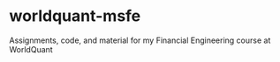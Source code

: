 # worldquant-msfe
Assignments, code, and material for my Financial Engineering course at WorldQuant
